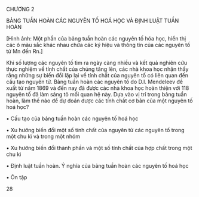 CHƯƠNG 2

BẢNG TUẦN HOÀN CÁC NGUYÊN TỐ HOÁ HỌC VÀ ĐỊNH LUẬT TUẦN HOÀN

[Hình ảnh: Một phần của bảng tuần hoàn các nguyên tố hóa học, hiển thị các ô màu sắc khác nhau chứa các ký hiệu và thông tin của các nguyên tố từ Mn đến Rn.]

Khi số lượng các nguyên tố tìm ra ngày càng nhiều và kết quả nghiên cứu thực nghiệm về tính chất của chúng tăng lên, các nhà khoa học nhận thấy rằng những sự biến đổi lặp lại về tính chất của nguyên tố có liên quan đến cấu tạo nguyên tử. Bảng tuần hoàn các nguyên tố do D.I. Mendeleev đề xuất từ năm 1869 và đến nay đã được các nhà khoa học hoàn thiện với 118 nguyên tố đã làm sáng tỏ mối quan hệ này. Dựa vào vị trí trong bảng tuần hoàn, làm thế nào để dự đoán được các tính chất cơ bản của một nguyên tố hoá học?

• Cấu tạo của bảng tuần hoàn các nguyên tố hoá học

• Xu hướng biến đổi một số tính chất của nguyên tử các nguyên tố trong một chu kì và trong một nhóm

• Xu hướng biến đổi thành phần và một số tính chất của hợp chất trong một chu kì

• Định luật tuần hoàn. Ý nghĩa của bảng tuần hoàn các nguyên tố hoá học

• Ôn tập

28